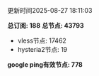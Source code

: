 更新时间2025-08-27 18:11:03

**总订阅: 188**
**总节点: 43793**
- vless节点: 17462
- hysteria2节点: 19

**google ping有效节点: 778**
